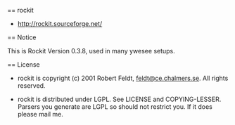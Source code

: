 == rockit

* http://rockit.sourceforge.net/

== Notice

This is Rockit Version 0.3.8, used in many ywesee setups.

== License

* rockit is copyright (c) 2001 Robert Feldt, feldt@ce.chalmers.se. All rights reserved.

* rockit is distributed under LGPL. See LICENSE and COPYING-LESSER. Parsers you generate are LGPL so should not restrict you. If it does please mail me. 

